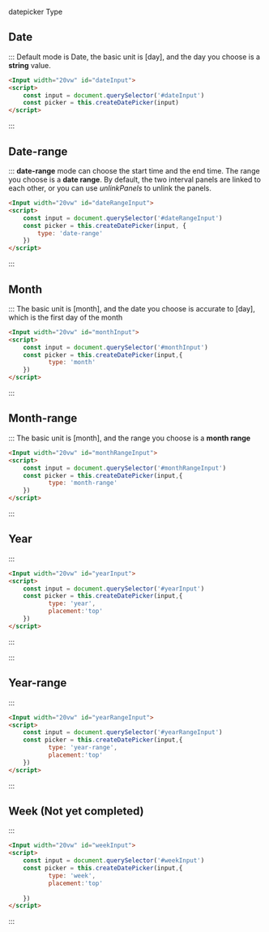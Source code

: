 datepicker Type
##  Date

::: Default mode is Date, the basic unit is [day], and the day you choose is a **string** value.
```html
<Input width="20vw" id="dateInput">
<script>
    const input = document.querySelector('#dateInput')
    const picker = this.createDatePicker(input)
</script>

```
:::


##  Date-range
::: **date-range** mode can choose the start time and the end time. The range you choose is a **date range**.
By default, the two interval panels are linked to each other, or you can use *unlinkPanels* to unlink the panels.
```html
<Input width="20vw" id="dateRangeInput">
<script>
    const input = document.querySelector('#dateRangeInput')
    const picker = this.createDatePicker(input, {
        type: 'date-range'
    })
</script>

```
:::


##  Month
::: The basic unit is [month], and the date you choose is accurate to [day], which is the first day of the month
```html
<Input width="20vw" id="monthInput">
<script>
    const input = document.querySelector('#monthInput')
    const picker = this.createDatePicker(input,{
           type: 'month'
    })
</script>

```
:::


##  Month-range
::: The basic unit is [month], and the range you choose is a **month range**
```html
<Input width="20vw" id="monthRangeInput">
<script>
    const input = document.querySelector('#monthRangeInput')
    const picker = this.createDatePicker(input,{
           type: 'month-range'
    })
</script>

```
:::

##  Year
:::
```html
<Input width="20vw" id="yearInput">
<script>
    const input = document.querySelector('#yearInput')
    const picker = this.createDatePicker(input,{
           type: 'year',
           placement:'top'
    })
</script>

```
:::

:::

##  Year-range
:::
```html
<Input width="20vw" id="yearRangeInput">
<script>
    const input = document.querySelector('#yearRangeInput')
    const picker = this.createDatePicker(input,{
           type: 'year-range',
           placement:'top'   
    })
</script>

```
:::


##  Week (Not yet completed)
:::
```html
<Input width="20vw" id="weekInput">
<script>
    const input = document.querySelector('#weekInput')
    const picker = this.createDatePicker(input,{
           type: 'week',
           placement:'top'
               
    })
</script>

```
:::
